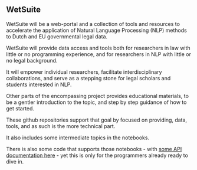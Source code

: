 ## WetSuite

WetSuite will be a web-portal and a collection of tools and resources to accelerate the application of Natural Language Processing (NLP) methods to Dutch and EU
governmental legal data.

WetSuite will provide data access and tools both for researchers in law with little or no programming experience,
and for researchers in NLP with little or no legal background.

It will empower individual researchers, facilitate interdisciplinary collaborations, and serve as a stepping stone 
for legal scholars and students interested in NLP.


Other parts of the encompassing project provides educational materials, 
to be a gentler introduction to the topic,
and step by step guidance of how to get started.


These github repositories support that goal by focused on providing, data, tools,
and as such is the more technical part.

It also includes some intermediate topics in the notebooks.

There is also some code that supports those notebooks - with [some API documentation here](https://wetsuite.knobs-dials.com/apidocs/) - yet this is only for the programmers already ready to dive in.

